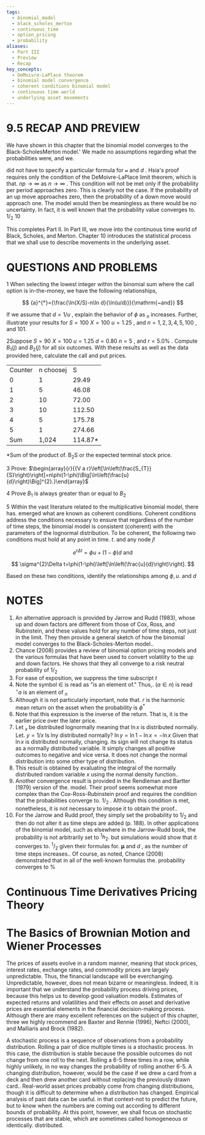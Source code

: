 ```yaml
---
tags:
  - binomial_model
  - black_scholes_merton
  - continuous_time
  - option_pricing
  - probability
aliases:
  - Part III
  - Preview
  - Recap
key_concepts:
  - DeMoivre-LaPlace theorem
  - binomial model convergence
  - coherent conditions binomial model
  - continuous time world
  - underlying asset movements
---
```


# 9.5 RECAP AND PREVIEW

We have shown in this chapter that the binomial model converges to the Black-ScholesMerton model.' We made no assumptions regarding what the probabilities were, and we.

did not have to specify a particular formula for $\boldsymbol{\mathscr{u}}$ and $d$ . Hsia's proof requires only the condition of the DeMoivre-LaPlace limit theorem, which is that. $n p\rightarrow\infty$ as $n\to\infty$ . This condition will not be met only if the probability per period approaches zero. This is clearly not the case. If the probability of an up move approaches zero, then the probability of a down move would approach one. The model would then be meaningless as there would be no uncertainty. In fact, it is well known that the probability value converges to. $1/_{2}$ 10

This completes Part II. In Part III, we move into the continuous time world of Black, Scholes, and Merton. Chapter 10 introduces the statistical process that we shall use to describe movements in the underlying asset.

# QUESTIONS AND PROBLEMS

1 When selecting the lowest integer within the binomial sum where the call option is in-the-money, we have the following relationships,

$$
{a}^{*}={\frac{\ln(X/S)-n\ln d}{\ln(u/d)}}{\mathrm{~and}}
$$

If we assume that $d=1/u$ , explain the behavior of $\phi$ as $_n$ increases. Further, illustrate your results for $S=100$ $X=100$ $u=1.25$ , and $n=1,2,3,4,5,100$ , and 101.

2Suppose $S=90$ $X=100$ $u=1.25$ $d=0.80$ $n=5$ , and $r=5.0\%$ . Compute $B_{1}(j)$ and $B_{2}(j)$ for all six outcomes. With these results as well as the data provided here, calculate the call and put prices.

<html><body><table><tr><td>Counter</td><td>n choosej</td><td>S</td></tr><tr><td>0</td><td>1</td><td>29.49</td></tr><tr><td>1</td><td>5</td><td>46.08</td></tr><tr><td>2</td><td>10</td><td>72.00</td></tr><tr><td>3</td><td>10</td><td>112.50</td></tr><tr><td>4</td><td>5</td><td>175.78</td></tr><tr><td>5</td><td>1</td><td>274.66</td></tr><tr><td>Sum</td><td>1,024</td><td>114.87*</td></tr></table></body></html>

\*Sum of the product of. ${\mathrm{B}}_{2}{\mathrm{S}}$ or the expected terminal stock price.

3 Prove: $\begin{array}{r}{{V a r}\left[\ln\left(\frac{S_{T}}{S}\right)\right]=n\phi(1-\phi)\Big[\ln\left(\frac{u}{d}\right)\Big]^{2}.}\end{array}$

4 Prove $B_{1}$ is always greater than or equal to $B_{2}$

5 Within the vast literature related to the multiplicative binomial model, there has. emerged what are known as coherent conditions. Coherent conditions address the conditions necessary to ensure that regardless of the number of time steps, the binomial model is consistent (coherent) with the parameters of the lognormal distribution. To be coherent, the following two conditions must hold at any point in time. $t.$ and any node $j!$

$$
e^{r\Delta t}=\phi u+(1-\phi)d{\mathrm{~and}}
$$

$$
\sigma^{2}\Delta t=\phi(1-\phi)\left[\ln\left(\frac{u}{d}\right)\right].
$$

Based on these two conditions, identify the relationships among $\phi,u_{}.$ and $d$

# NOTES

1. An alternative approach is provided by Jarrow and Rudd (1983), whose up and down factors are different from those of Cox, Ross, and Rubinstein, and these values hold for any number of time steps, not just in the limit. They then provide a general sketch of how the binomial model converges to the Black-Scholes-Merton model..
2. Chance (2008) provides a review of binomial option pricing models and the various formulas that have been used to convert volatility to the up and down factors. He shows that they all converge to a risk neutral probability of $1/_{2}$
3. For ease of exposition, we suppress the time subscript $t$
4. Note the symbol $\in$ is read as "is an element of." Thus,. $(a\in n)$ is read $^{\circ}a$ is an element of $_{n}$
5. Although it is not particularly important, note that. $r$ is the harmonic mean return on the asset when the probability is $\phi^{*}$
6. Note that this expression is the inverse of the return. That is, it is the earlier price over the later price.
7. Let $_x$ be distributed lognormally meaning that $\ln x$ is distributed normally. Let. $y=1/x$ Is lny distributed normally? $\ln y=\ln1-\ln x=-\ln x$ Given that $\ln x$ is distributed normally, changing. its sign will not change its status as a normally distributed variable. It simply changes all positive outcomes to negative and vice versa. It does not change the normal distribution into some other type of distribution.
8. This result is obtained by evaluating the integral of the normally distributed random variable $x$ using the normal density function..
9. Another convergence result is provided in the Rendleman and Bartter (1979) version of the. model. Their proof seems somewhat more complex than the Cox-Ross-Rubinstein proof and requires the condition that the probabilities converge to. $1/_{2}$ . Although this condition is met, nonetheless, it is not necessary to impose it to obtain the proof..
10. For the Jarrow and Rudd proof, they simply set the probability to $1/_{2}$ and then do not alter it as time steps are added (p. 188). In other applications of the binomial model, such as elsewhere in the Jarrow-Rudd book, the probability is not arbitrarily set to ${}^{1}h_{2\cdot}$ but simulations would show that it converges to. $^1/_{2}$ given their formulas for. $\boldsymbol{\mu}$ and $d$ , as the number of time steps increases.. Of course, as noted, Chance (2008) demonstrated that in all of the well-known formulas the. probability converges to $\%$

# Continuous Time Derivatives Pricing Theory

# The Basics of Brownian Motion and Wiener Processes

The prices of assets evolve in a random manner, meaning that stock prices, interest rates, exchange rates, and commodity prices are largely unpredictable. Thus, the financial landscape will be everchanging. Unpredictable, however, does not mean bizarre or meaningless. Indeed, it is important that we understand the probability process driving prices, because this helps us to develop good valuation models. Estimates of expected returns and volatilities and their effects on asset and derivative prices are essential elements in the financial decision-making process. Although there are many excellent references on the subject of this chapter, three we highly recommend are Baxter and Rennie (1996), Neftci (2000), and Malliaris and Brock (1982).

A stochastic process is a sequence of observations from a probability distribution. Rolling a pair of dice multiple times is a stochastic process. In this case, the distribution is stable because the possible outcomes do not change from one roll to the next. Rolling a 6-5 three times in a row, while highly unlikely, in no way changes the probability of rolling another 6-5. A changing distribution, however, would be the case if we drew a card from a deck and then drew another card without replacing the previously drawn card.. Real-world asset prices probably come from changing distributions, though it is difficult to determine when a distribution has changed. Empirical analysis of past data can be useful. in that context-not to predict the future, but to know when the numbers are coming out according to different bounds of probability. At this point, however, we shall focus on stochastic processes that are stable, which are sometimes called homogeneous or identically. distributed.
